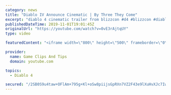 ```yaml
---
category: news
title: "Diablo IV Announce Cinematic | By Three They Come"
excerpt: "diablo 4 cinematic trailer from blizzcon #d4 #blizzcon #diablo."
publishedDateTime: 2019-11-01T19:01:45Z
originalUrl: "https://youtube.com/watch?v=0vE3rAjtqUY"
type: video

featuredContent: "<iframe width=\"800\" height=\"500\" frameborder=\"0\" src=\"https://www.youtube.com/embed/0vE3rAjtqUY\" allow=\"accelerometer; autoplay; encrypted-media; gyroscope; picture-in-picture\" allowfullscreen></iframe>"

provider:
  name: Game Clips And Tips
  domain: youtube.com

topics:
  - Diablo 4

secured: "/2SB0S9u4taw+OFlAm+795g+Kl+oSw8piijsGpRXn7VZ2F43e9lXuHvXJc7Iw/H8BHXNiZI1bAPPP+slMrZa6RxKeVbNI/6s92lmHC4vB/km+xFrBX8U8OvkHNDLQcK+qOeSY8CW4lAooaG+jNspXkRToHjh8/YqLAPjjwDYHpQC7hqURExJVoDL3XKYhoFyxpSVxzpEa5w4ePXUNa/2S0kRSnbcLcYuuI7y0mu4OYo8nvIDadDWczSBij9gKPpLYGrwysl9aLw96tOwqMcMZYDMbBThx8FObgCOxHKcPR4j6cEnHMR+RxWC8DPsPOoq1R7F3E7p7cLFNxXzpcMluYfXealKuFmQ9w4tIbYVGFskJylsqusBgUMMG2wT8bPZWNJ6fbdr4WrmZ8dECcTvrQ==;IIkiXlvSGgzpnvqPtDSK2w=="
---
```


